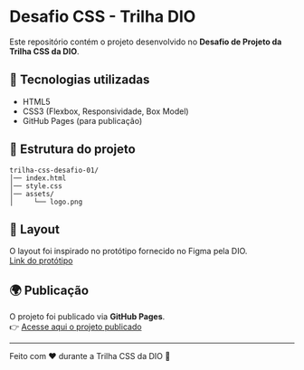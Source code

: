 # Desafio CSS - Trilha DIO

Este repositório contém o projeto desenvolvido no **Desafio de Projeto da Trilha CSS da DIO**.

## 🚀 Tecnologias utilizadas
- HTML5
- CSS3 (Flexbox, Responsividade, Box Model)
- GitHub Pages (para publicação)

## 📂 Estrutura do projeto
```
trilha-css-desafio-01/
│── index.html
│── style.css
│── assets/
│     └── logo.png
```

## 🎨 Layout
O layout foi inspirado no protótipo fornecido no Figma pela DIO.  
[Link do protótipo](https://www.figma.com/file/3PiokoJj9IhGDnNiWAJbz7/DIO---Desafio-01)

## 🌍 Publicação
O projeto foi publicado via **GitHub Pages**.  
👉 [Acesse aqui o projeto publicado](https://SEU-USUARIO.github.io/trilha-css-desafio-01)

---

Feito com ❤️ durante a Trilha CSS da DIO 🚀
